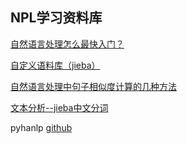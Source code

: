 ## NPL学习资料库

[自然语言处理怎么最快入门？](https://www.zhihu.com/question/19895141/answer/20084186?utm_medium=social)

[自定义语料库（jieba）](https://blog.csdn.net/qq_43404784/article/details/84075155)

[自然语言处理中句子相似度计算的几种方法](https://cuiqingcai.com/6101.html)

[文本分析--jieba中文分词](https://blog.csdn.net/kevinelstri/article/details/70051568)

pyhanlp [github](https://github.com/hankcs/pyhanlp)

